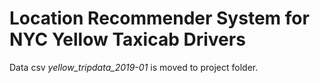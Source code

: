 
# Location Recommender System for NYC Yellow Taxicab Drivers


Data csv *yellow_tripdata_2019-01* is moved to project folder.